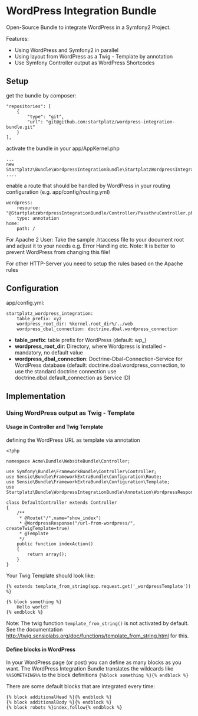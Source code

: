 WordPress Integration Bundle
============================

Open-Source Bundle to integrate WordPress in a Symfony2 Project.

Features:
* Using WordPress and Symfony2 in parallel
* Using layout from WordPress as a Twig - Template by annotation
* Use Symfony Controller output as WordPress Shortcodes


Setup
-----

get the bundle by composer:

    "repositories": [
        {
            "type": "git",
            "url": "git@github.com:startplatz/wordpress-integration-bundle.git"
        }
    ],


activate the bundle in your app/AppKernel.php

    ...
    new Startplatz\Bundle\WordpressIntegrationBundle\StartplatzWordpressIntegrationBundle(),
    ....



enable a route that should be handled by WordPress in your routing configuration (e.g. app/config/routing.yml)

    wordpress:
        resource: "@StartplatzWordpressIntegrationBundle/Controller/PassthruController.php"
        type: annotation
    home:
        path: /

For Apache 2 User:
Take the sample .htaccess file to your document root and adjust it to your needs e.g. Error Handling etc.
Note: It is better to prevent WordPress from changing this file!

For other HTTP-Server you need to setup the rules based on the Apache rules

Configuration
-------------

app/config.yml:

    startplatz_wordpress_integration:
        table_prefix: xyz
        wordpress_root_dir: %kernel.root_dir%/../web
        wordpress_dbal_connection: doctrine.dbal.wordpress_connection

* **table_prefix**: table prefix for WordPress (default: wp_)
* **wordpress_root_dir**: Directory, where Wordpress is installed - mandatory, no default value
* **wordpress_dbal_connection**: Doctrine-Dbal-Connection-Service for WordPress database (default: doctrine.dbal.wordpress_connection, to use the standard doctrine connection use doctrine.dbal.default_connection as Service ID)


Implementation
--------------

### Using WordPress output as Twig - Template ###

#### Usage in Controller and Twig Template ####

defining the WordPress URL as template via annotation

    <?php

    namespace Acme\Bundle\WebsiteBundle\Controller;

    use Symfony\Bundle\FrameworkBundle\Controller\Controller;
    use Sensio\Bundle\FrameworkExtraBundle\Configuration\Route;
    use Sensio\Bundle\FrameworkExtraBundle\Configuration\Template;
    use Startplatz\Bundle\WordpressIntegrationBundle\Annotation\WordpressResponse;

    class DefaultController extends Controller
    {
        /**
         * @Route("/",name="show_index")
         * @WordpressResponse("/url-from-wordpress/", createTwigTemplate=true)
         * @Template
         */
        public function indexAction()
        {
            return array();
        }
    }

Your Twig Template should look like:

    {% extends template_from_string(app.request.get('_wordpressTemplate')) %}

    {% block something %}
        Hello world!
    {% endblock %}

Note: The twig function `template_from_string()` is not activated by default. See the documentation http://twig.sensiolabs.org/doc/functions/template_from_string.html for this.

#### Define blocks in WordPress ####

In your WordPress page (or post) you can define as many blocks as you want. The WordPress Integration Bundle translates the wildcards like `%%SOMETHING%%` to the block definitions `{%block something %}{% endblock %}`

There are some default blocks that are integrated every time:

    {% block additionalHead %}{% endblock %}
    {% block additionalBody %}{% endblock %}
    {% block robots %}index,follow{% endblock %}

